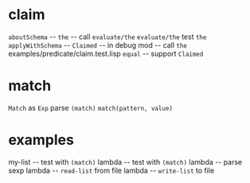 # claim

`aboutSchema` -- `the` -- call `evaluate/the`
`evaluate/the`
test `the`
`applyWithSchema` -- `Claimed` -- in debug mod -- call `the`
examples/predicate/claim.test.lisp
`equal` -- support `Claimed`

# match

`Match` as `Exp`
parse `(match)`
`match(pattern, value)`

# examples

my-list -- test with `(match)`
lambda -- test with `(match)`
lambda -- parse sexp
lambda -- `read-list` from file
lambda -- `write-list` to file
